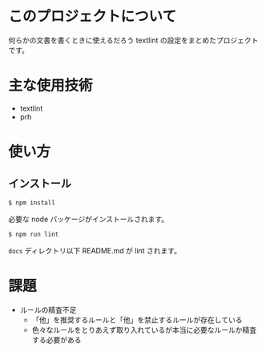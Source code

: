 # このプロジェクトについて

何らかの文書を書くときに使えるだろう textlint の設定をまとめたプロジェクトです。

# 主な使用技術

- textlint
- prh

# 使い方

## インストール

```bash
$ npm install
```

必要な node パッケージがインストールされます。

```bash
$ npm run lint
```

`docs` ディレクトリ以下 README.md が lint されます。

# 課題

- ルールの精査不足
  - 「他」を推奨するルールと「他」を禁止するルールが存在している
  - 色々なルールをとりあえず取り入れているが本当に必要なルールか精査する必要がある 

